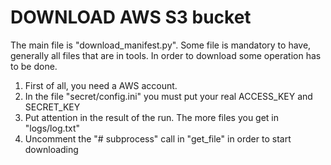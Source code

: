 # DOWNLOAD AWS S3 bucket

The main file is "download_manifest.py".
Some file is mandatory to have, generally all files that are in tools.
In order to download some operation has to be done.
1. First of all, you need a AWS account.
2. In the file "secret/config.ini" you must put your real ACCESS_KEY and SECRET_KEY
3. Put attention in the result of the run. The more files you get in "logs/log.txt"
4. Uncomment the "# subprocess" call in "get_file" in order to start downloading